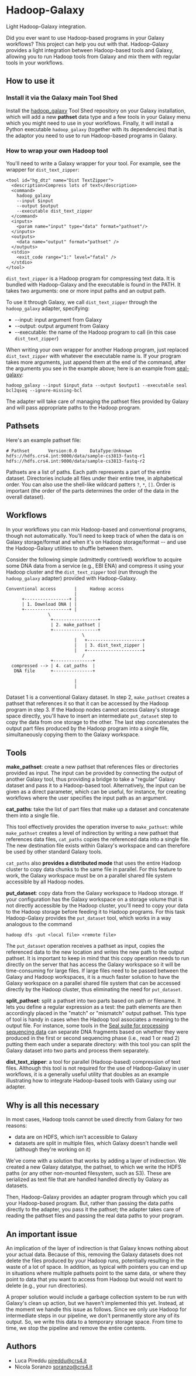 Hadoop-Galaxy
=============

Light Hadoop-Galaxy integration.



Did you ever want to use Hadoop-based programs in your Galaxy workflows?  This
project can help you out with that.  Hadoop-Galaxy provides a light integration
between Hadoop-based tools and Galaxy, allowing you to run Hadoop tools from
Galaxy and mix them with regular tools in your workflows.


How to use it
-----------------

### Install it via the Galaxy main Tool Shed

Install the [hadoop\_galaxy](http://toolshed.g2.bx.psu.edu/view/crs4/hadoop_galaxy)
Tool Shed repository on your Galaxy installation, which will add a new **pathset** data type
and a few tools in your Galaxy menu which you might need to use in your
workflows.  Finally, it will install a Python executable `hadoop_galaxy` (together with its dependencies) that is
the adaptor you need to use to run Hadoop-based programs in Galaxy.


### How to wrap your own Hadoop tool

You'll need to write a Galaxy wrapper for your tool.  For example, see the
wrapper for `dist_text_zipper`:


    <tool id="hg_dtz" name="Dist TextZipper">
      <description>Compress lots of text</description>
      <command>
        hadoop_galaxy
        --input $input
        --output $output
        --executable dist_text_zipper
      </command>
      <inputs>
        <param name="input" type="data" format="pathset"/>
      </inputs>
      <outputs>
        <data name="output" format="pathset" />
      </outputs>
      <stdio>
        <exit_code range="1:" level="fatal" />
      </stdio>
    </tool>

`dist_text_zipper` is a Hadoop program for compressing text data.  It is
bundled with Hadoop-Galaxy and the executable is found in the PATH.  It takes
two arguments:  one or more input paths and an output path.

To use it through Galaxy, we call `dist_text_zipper` through the
`hadoop_galaxy` adapter, specifying:

* --input: input argument from Galaxy
* --output: output argument from Galaxy
* --executable: the name of the Hadoop program to call (in this case
  `dist_text_zipper`)

When writing your own wrapper for another Hadoop program, just replaced
`dist_text_zipper` with whatever the executable name is.  If your program
takes more arguments, just append them at the end of the command, after the
arguments you see in the example above; here is an example from
[seal-galaxy](https://github.com/crs4/seal-galaxy/blob/master/seal/bcl2qseq.xml>):

    hadoop_galaxy --input $input_data --output $output1 --executable seal bcl2qseq --ignore-missing-bcl
    
The adapter will take care of managing the pathset files provided by Galaxy and
will pass appropriate paths to the Hadoop program.


Pathsets
-------------

Here's an example pathset file:

    # Pathset       Version:0.0     DataType:Unknown
    hdfs://hdfs.crs4.int:9000/data/sample-cs3813-fastq-r1
    hdfs://hdfs.crs4.int:9000/data/sample-cs3813-fastq-r2

Pathsets are a list of paths.  Each path represents a part of the entire
dataset.  Directories include all files under their entire tree, in alphabetical
order.  You can also use the shell-like wildcard patters `?`, `*`, `[]`.
Order is important (the order of the parts determines the order of the
data in the overall dataset).


Workflows
--------------

In your workflows you can mix Hadoop-based and conventional programs, though not
automatically.  You'll need to keep track of when the data is on Galaxy
storage/format and when it's on Hadoop storage/format -- and use the
Hadoop-Galaxy utilities to shuffle between them.

Consider the following simple (admittedly contrived) workflow to acquire some
DNA data from a service (e.g., EBI ENA) and compress it using your Hadoop
cluster and the `dist_text_zipper` tool (run through the `hadoop_galaxy`
adapter) provided with Hadoop-Galaxy.


    Conventional access       |     Hadoop access
                              |
          +-----------------+ |
          | 1. Download DNA | |
          +-----------------+ |
                    \          
                     +-----------------+
                     | 2. make_pathset |
                     +-----------------+
                                 \
                              |   +---------------------+
                              |   | 3. dist_text_zipper |
                              |   +---------------------+
                                 /
                     +---------------+
      compressed --> | 4. cat_paths  |
       DNA file      +---------------+

                              |
                              |


Dataset 1 is a conventional Galaxy dataset. In step 2, `make_pathset` creates a
pathset that references it so that it can be accessed by the Hadoop program in step 3.
If the Hadoop nodes cannot access Galaxy's storage space directly, you'll have
to insert an intermediate `put_dataset` step to copy the data from one storage
to the other.  The last step concatenates the output part files produced by the
Hadoop program into a single file, simultaneously copying them to the
Galaxy workspace.


Tools
-----------


**make\_pathset**:  create a new pathset that references files or directories
provided as input.  The input can be provided by connecting the output of
another Galaxy tool, thus providing a bridge to take a "regular" Galaxy dataset
and pass it to a Hadoop-based tool.  Alternatively, the input can be given as a
direct parameter, which can be useful, for instance, for creating workflows
where the user specifies the input path as an argument.

**cat\_paths**: take the list of part files that make up a dataset and
concatenate them into a single file.

This tool effectively provides the operation inverse to `make_pathset`: while
`make_pathset` creates a level of indirection by writing a new pathset that
references data files, `cat_paths` copies the referenced data into a single
file.  The new destination file exists within Galaxy's workspace and can
therefore be used by other standard Galaxy tools.

`cat_paths` also **provides a distributed mode** that uses the entire Hadoop
cluster to copy data chunks to the same file in parallel.  For this feature to
work, the Galaxy workspace must be on a parallel shared file system accessible
by all Hadoop nodes. 


**put\_dataset**: copy data from the Galaxy workspace to Hadoop storage.  If your
configuration has the Galaxy workspace on a storage volume that is not directly
accessible by the Hadoop cluster, you'll need to copy your data to the Hadoop
storage before feeding it to Hadoop programs. For this task Hadoop-Galaxy
provides the `put_dataset` tool, which works in a way analogous to the command

    hadoop dfs -put <local file> <remote file>

The `put_dataset` operation receives a pathset as input, copies the referenced
data to the new location and writes the new path to the output pathset.  It is
important to keep in mind that this copy operation needs to run directly on the
server that has access the Galaxy workspace so it will be time-consuming for
large files.  If large files need to be passed between the Galaxy and Hadoop
workspaces, it is a much faster solution to have the Galaxy workspace on a
parallel shared file system that can be accessed directly by the Hadoop cluster,
thus eliminating the need for `put_dataset`.


**split\_pathset**: split a pathset into two parts based on path or filename.  It
lets you define a regular expression as a test: the path elements are then
accordingly placed in the "match" or "mismatch" output pathset.  This type of
tool is handy in cases when the Hadoop tool associates a meaning to the output
file. For instance, some tools in the [Seal suite for processing sequencing
data](https://github.com/crs4/seal) can separate DNA fragments based on whether
they were produced in the first or second sequencing phase (i.e., read 1 or read
2) putting them each under a separate directory: with this tool you can split
the Galaxy dataset into two parts and process them separately.


**dist\_text\_zipper**: a tool for parallel (Hadoop-based) compression of text
files.  Although this tool is not required for the use of Hadoop-Galaxy in user
workflows, it is a generally useful utility that doubles as an example
illustrating how to integrate Hadoop-based tools with Galaxy using our adapter.



Why is all this necessary
---------------------------

In most cases, Hadoop tools cannot be used directly from Galaxy for two reasons:

  * data are on HDFS, which isn't accessible to Galaxy
  * datasets are split in multiple files, which Galaxy doesn't handle well
    (although they're working on it)

We've come with a solution that works by adding a layer of
indirection.  We created a new Galaxy datatype, the pathset, to which we write
the HDFS paths (or any other non-mounted filesystem, such as S3).  These are
serialized as text file that are handled handled directly by Galaxy as datasets.

Then, Hadoop-Galaxy provides an adapter program through which you call your Hadoop-based
program.  But, rather than passing the data paths directly to the adapter, you
pass it the pathset; the adapter takes care of reading the pathset files and
passing the real data paths to your program.



An important issue
-----------------------

An implication of the layer of indirection is that Galaxy knows nothing about
your actual data. Because of this, removing the Galaxy datasets does not delete
the files produced by your Hadoop runs, potentially resulting in the waste of a
lot of space.  In addition, as typical with pointers you can end up in
situations where multiple pathsets point to the same data, or where they point
to data that you want to access from Hadoop but would not want to delete (e.g.,
your run directories).

A proper solution would include a garbage collection system to be run with
Galaxy's clean up action, but we haven't implemented this yet.  Instead, at the
moment we handle this issue as follows.  Since we only use Hadoop for
intermediate steps in our pipeline, we don't permanently store any of its
output.  So, we write this data to a temporary storage space.  From time to
time, we stop the pipeline and remove the entire contents.


Authors
-------------

* Luca Pireddu <pireddu@crs4.it>
* Nicola Soranzo <soranzo@crs4.it>
